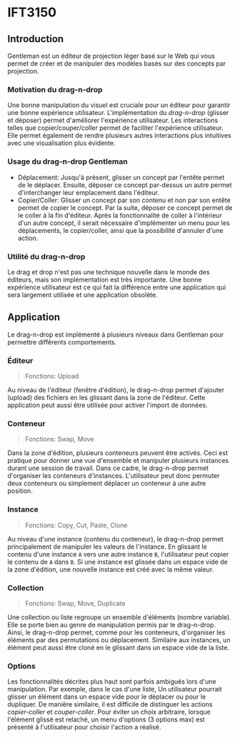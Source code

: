 # IFT3150

## Introduction

Gentleman est un éditeur de projection léger basé sur le Web qui vous permet de créer et de manipuler des modèles basés sur des concepts par projection.

### Motivation du drag-n-drop

Une bonne manipulation du visuel est cruciale pour un éditeur pour garantir une bonne expérience utilisateur. L'implémentation du *drag-n-drop* (glisser et déposer) permet d'améliorer l'expérience utilisateur.
Les interactions telles que copier/couper/coller permet de faciliter l'expérience utilisateur.
Elle permet également de rendre plusieurs autres interactions plus intuitives avec une visualisation plus évidente.

### Usage du drag-n-drop Gentleman

- Déplacement: Jusqu'à présent, glisser un concept par l'entête permet de le déplacer. Ensuite, déposer ce concept par-dessus un autre permet d'interchanger leur emplacement dans l'éditeur.
- Copier/Coller: Glisser un concept par son contenu et non par son entête permet de copier le concept. Par la suite, déposer ce concept permet de le coller à la fin d'éditeur. Après la fonctionnalité de coller à l'intérieur d'un autre concept, il serait nécessaire d'implémenter un menu pour les déplacements, le copier/coller, ainsi que la possibilité d'annuler d'une action.

### Utilité du drag-n-drop

Le drag et drop n'est pas une technique nouvelle dans le monde des éditeurs, mais son implémentation est très importante.
Une bonne expérience utilisateur est ce qui fait la différence entre une application qui sera largement utilisée et une application obsolète.

## Application

Le drag-n-drop est implémenté à plusieurs niveaux dans Gentleman pour permettre différents comportements.

### Éditeur

> Fonctions: Upload

Au niveau de l'éditeur (fenêtre d'édition), le drag-n-drop permet d'ajouter (upload) des fichiers en les glissant dans la zone de l'éditeur. Cette application peut aussi être utilisée pour activer l'import de données.

### Conteneur

> Fonctions: Swap, Move

Dans la zone d'édition, plusieurs conteneurs peuvent être activés. Ceci est pratique pour donner une vue d'ensemble et manipuler plusieurs instances durant une session de travail. Dans ce cadre, le drag-n-drop permet d'organiser les conteneurs d'instances. L'utilisateur peut donc permuter deux conteneurs ou simplement déplacer un conteneur à une autre position.

### Instance

> Fonctions: Copy, Cut, Paste, Clone

Au niveau d'une instance (contenu du conteneur), le drag-n-drop permet principalement de manipuler les valeurs de l'instance. En glissant le contenu d'une instance `A` vers une autre instance `B`, l'utilisateur peut copier le contenu de `A` dans `B`. Si une instance est glissée dans un espace vide de la zone d'édition, une nouvelle instance est créé avec la même valeur.

### Collection

> Fonctions: Swap, Move, Duplicate

Une collection ou liste regroupe un ensemble d'éléments (nombre variable). Elle se porte bien au genre de manipulation permis par le drag-n-drop. Ainsi, le drag-n-drop permet, comme pour les conteneurs, d'organiser les éléments par des permutations ou déplacement. Similaire aux instances, un élément peut aussi être cloné en le glissant dans un espace vide de la liste.

### Options

Les fonctionnalités décrites plus haut sont parfois ambiguës lors d'une manipulation. Par exemple, dans le cas d'une liste, Un utilisateur pourrait glisser un élément dans un espace vide pour le déplacer ou pour le dupliquer. De manière similaire, il est difficile de distinguer les actions *copier-coller* et *couper-coller*. Pour éviter un choix arbitraire, lorsque l'élément glissé est relaché, un menu d'options (3 options max) est présenté à l'utilisateur pour choisir l'action a réalisé.
